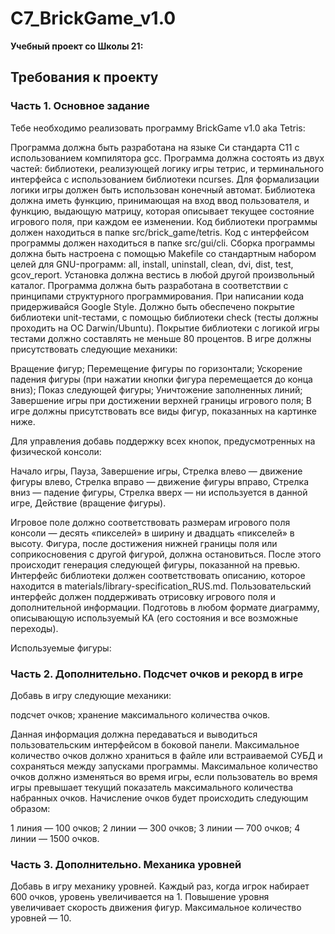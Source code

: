 # C7_BrickGame_v1.0

**Учебный проект со Школы 21:**

## Требования к проекту

### Часть 1. Основное задание
Тебе необходимо реализовать программу BrickGame v1.0 aka Tetris:

Программа должна быть разработана на языке Си стандарта C11 с использованием компилятора gcc.
Программа должна состоять из двух частей: библиотеки, реализующей логику игры тетрис, и терминального интерфейса с использованием библиотеки ncurses.
Для формализации логики игры должен быть использован конечный автомат.
Библиотека должна иметь функцию, принимающая на вход ввод пользователя, и функцию, выдающую матрицу, которая описывает текущее состояние игрового поля, при каждом ее изменении.
Код библиотеки программы должен находиться в папке src/brick_game/tetris.
Код с интерфейсом программы должен находиться в папке src/gui/cli.
Сборка программы должна быть настроена с помощью Makefile со стандартным набором целей для GNU-программ: all, install, uninstall, clean, dvi, dist, test, gcov_report. Установка должна вестись в любой другой произвольный каталог.
Программа должна быть разработана в соответствии с принципами структурного программирования.
При написании кода придерживайся Google Style.
Должно быть обеспечено покрытие библиотеки unit-тестами, с помощью библиотеки check (тесты должны проходить на ОС Darwin/Ubuntu). Покрытие библиотеки с логикой игры тестами должно составлять не меньше 80 процентов.
В игре должны присутствовать следующие механики:

Вращение фигур;
Перемещение фигуры по горизонтали;
Ускорение падения фигуры (при нажатии кнопки фигура перемещается до конца вниз);
Показ следующей фигуры;
Уничтожение заполненных линий;
Завершение игры при достижении верхней границы игрового поля;
В игре должны присутствовать все виды фигур, показанных на картинке ниже.


Для управления добавь поддержку всех кнопок, предусмотренных на физической консоли:

Начало игры,
Пауза,
Завершение игры,
Стрелка влево — движение фигуры влево,
Стрелка вправо — движение фигуры вправо,
Стрелка вниз — падение фигуры,
Стрелка вверх — ни используется в данной игре,
Действие (вращение фигуры).


Игровое поле должно соответствовать размерам игрового поля консоли — десять «пикселей» в ширину и двадцать «пикселей» в высоту.
Фигура, после достижения нижней границы поля или соприкосновения с другой фигурой, должна остановиться. После этого происходит генерация следующей фигуры, показанной на превью.
Интерфейс библиотеки должен соответствовать описанию, которое находится в materials/library-specification_RUS.md.
Пользовательский интерфейс должен поддерживать отрисовку игрового поля и дополнительной информации.
Подготовь в любом формате диаграмму, описывающую используемый КА (его состояния и все возможные переходы).

Используемые фигуры:


### Часть 2. Дополнительно. Подсчет очков и рекорд в игре
Добавь в игру следующие механики:

подсчет очков;
хранение максимального количества очков.

Данная информация должна передаваться и выводиться пользовательским интерфейсом в боковой панели. Максимальное количество очков должно храниться в файле или встраиваемой СУБД и сохраняться между запусками программы.
Максимальное количество очков должно изменяться во время игры, если пользователь во время игры превышает текущий показатель максимального количества набранных очков.
Начисление очков будет происходить следующим образом:

1 линия — 100 очков;
2 линии — 300 очков;
3 линии — 700 очков;
4 линии — 1500 очков.


### Часть 3. Дополнительно. Механика уровней
Добавь в игру механику уровней. Каждый раз, когда игрок набирает 600 очков, уровень увеличивается на 1. Повышение уровня увеличивает скорость движения фигур. Максимальное количество уровней — 10.
